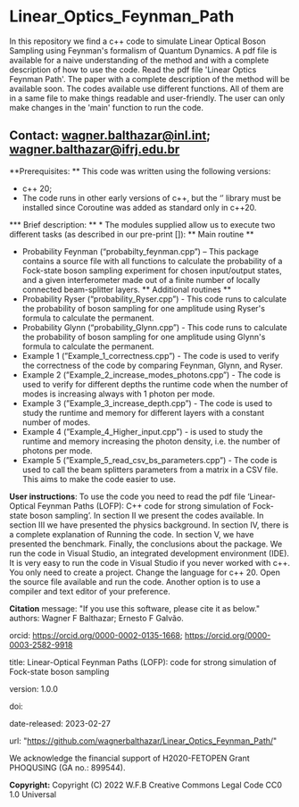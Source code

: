 # Linear_Optics_Feynman_Path

In this repository we find a c++ code to simulate Linear Optical Boson Sampling using Feynman's formalism of Quantum Dynamics. 
A pdf file is available for a naive understanding of the method and with a complete description of how to use the code. Read the pdf file 'Linear Optics Feynman Path'. The paper with a complete description of the method will be available soon.
The codes available use different functions. All of them are in a same file to make things readable and user-friendly. The user can only make changes in the 'main' function to run the code.

Contact: wagner.balthazar@inl.int; wagner.balthazar@ifrj.edu.br
-------------------------------------------------------------------------------


**Prerequisites:
** This code was written using the following versions:
* c++ 20;
* The code runs in other early versions of c++, but the ‘<coroutine>’ library must be installed since Coroutine was added as standard only in c++20.

*** Brief description: ** *
The modules supplied allow us to execute two different tasks (as described in our pre-print []):
** Main routine **
* Probability Feynman (“probabilty_feynman.cpp”) – This package contains a source file with all functions to calculate the probability of a Fock-state boson sampling experiment for chosen input/output states, and a given interferometer made out of a finite number of locally connected beam-splitter layers.
** Additional routines **
* Probability Ryser (“probability_Ryser.cpp”) - This code runs to calculate the probability of boson sampling for one amplitude using Ryser's formula to calculate the permanent.
* Probability Glynn (“probability_Glynn.cpp”) - This code runs to calculate the probability of boson sampling for one amplitude using Glynn's formula to calculate the permanent. 
* Example 1 (”Example_1_correctness.cpp”) - The code is used to verify the correctness of the code by comparing Feynman, Glynn, and Ryser.
* Example 2 (”Example_2_increase_modes_photons.cpp”) - The code is used to verify for different depths the runtime code when the number of modes is increasing always
with 1 photon per mode. 
* Example 3 (”Example_3_increase_depth.cpp”) - The code is used to study the runtime and memory for different layers with a constant number of modes.
* Example 4 (”Example_4_Higher_input.cpp”) - is used to study the runtime and memory increasing the photon density, i.e. the number of photons per mode.
* Example 5 (”Example_5_read_csv_bs_parameters.cpp”) - The code is used to call the beam splitters parameters from a matrix in a CSV file. This aims to make the code easier to use.

**User instructions**:
To use the code you need to read the pdf file ‘Linear-Optical Feynman Paths (LOFP): C++ code for strong simulation of Fock-state boson sampling’. In section II we present the codes available. In section III we have presented the physics background. In section IV, there is a complete explanation of Running the code. In section V, we have presented the benchmark. Finally, the conclusions about the package.
We run the code in Visual Studio, an integrated development environment (IDE). It is very easy to run the code in Visual Studio if you never worked with c++. You only need to create a project. Change the language for c++ 20. Open the source file available and run the code. Another option is to use a compiler and text editor of your preference. 
  
**Citation**
message: "If you use this software, please cite it as below."
authors: Wagner F Balthazar; Ernesto F Galvão.
  
orcid: https://orcid.org/0000-0002-0135-1668; https://orcid.org/0000-0003-2582-9918
  
title: Linear-Optical Feynman Paths (LOFP): code for strong simulation of Fock-state boson sampling

version: 1.0.0

doi: 

date-released: 2023-02-27

url: "https://github.com/wagnerbalthazar/Linear_Optics_Feynman_Path/"

We acknowledge the financial support of H2020-FETOPEN Grant PHOQUSING (GA no.: 899544).

**Copyright:**
Copyright (C) 2022  W.F.B
Creative Commons Legal Code CC0 1.0 Universal

